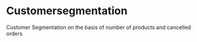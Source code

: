 # Customersegmentation
Customer Segmentation on the basis of number of products and cancelled orders
